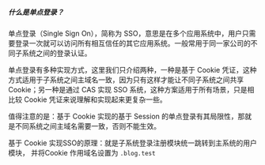 ##### 什么是单点登录？

单点登录（Single Sign On），简称为 SSO，意思是在多个应用系统中，用户只需要登录一次就可以访问所有相互信任的其它应用系统。一般常用于同一家公司的不同子系统之间的登录认证。

单点登录有多种实现方式，这里我们只介绍两种，一种是基于 Cookie 凭证，这种方式适用于子系统之间主域名一致，因为只有这样才能让不同子系统之间共享 Cookie；另一种是通过 CAS 实现 SSO 系统，这种方案适用于所有场景，只是相比较 Cookie 凭证来说理解和实现起来更复杂一些。



值得注意的是：基于 Cookie 实现的基于 Session 的单点登录有其局限性，那就是不同系统之间主域名需要一致，否则不能生效。



基于 Cookie 实现SSO的原理：就是子系统登录注册模块统一跳转到主系统的用户模块， 并将Cookie 作用域名设置为 `.blog.test`

